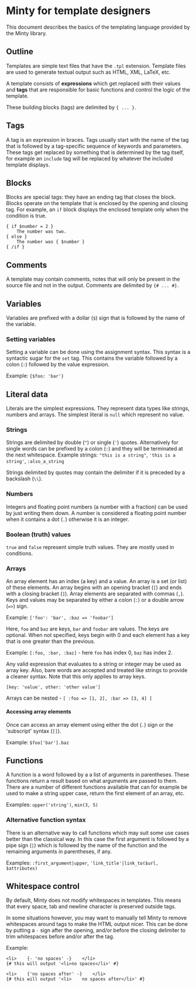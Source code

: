 Minty for template designers
========
This document describes the basics of the templating language provided by the Minty library.

Outline
--------
Templates are simple text files that have the `.tpl` extension. Template files are used to generate textual output
such as HTML, XML, LaTeX, etc.

A template consists of **expressions** which get replaced with their values and **tags** that are responsible for
 basic functions and control the logic of the template.

These building blocks (tags) are delimited by `{ ... }`.

Tags
--------
A tag is an expression in braces. Tags usually start with the name of the tag that is followed by a
tag-specific sequence of keywords and parameters. These tags get replaced by something that is determined by
the tag itself, for example an `include` tag will be replaced by whatever
the included template displays.

Blocks
--------
Blocks are special tags: they have an ending tag that closes the block. Blocks operate on the template that is
enclosed by the opening and closing tag. For example, an `if` block displays the enclosed template only when
the condition is true.

    { if $number = 2 }
        The number was two.
    { else }
        The number was { $number }
    { /if }

Comments
--------
A template may contain comments, notes that will only be present in the source file and not in the output.
Comments are delimited by `{# ... #}`.

Variables
--------
Variables are prefixed with a dollar (`$`) sign that is followed by the name of the variable.

### Setting variables ###

Setting a variable can be done using the assignment syntax. This syntax is a syntactic sugar for the `set` tag.
This contains the variable followed by a colon (`:`) followed by the value expression.

Example: `{$foo: 'bar'}`

Literal data
--------
Literals are the simplest expressions. They represent data types like strings, numbers and arrays.
The simplest literal is `null` which represent no value.

### Strings ###

Strings are delimited by double (`"`) or single (`'`) quotes.
Alternatively for single words can be prefixed by a colon (`:`) and they will be terminated at the next whitespace.
Example strings: `"this is a string"`, `'this is a string'`, `:also_a_string`

Strings delimited by quotes may contain the delimiter if it is preceded by a backslash (`\\`).

### Numbers ###

Integers and floating point numbers (a number with a fraction) can be used by just writing them down.
A number is considered a floating point number when it contains a dot (`.`) otherwise it is an integer.

### Boolean (truth) values ###

`true` and `false` represent simple truth values. They are mostly used in conditions.

### Arrays ###

An array element has an index (a key) and a value. An array is a set (or list) of these elements. An array begins with
an opening bracket (`[`) and ends with a closing bracket (`]`). Array elements are separated with commas (`,`).
Keys and values may be separated by either a colon (`:`) or a double arrow (`=>`) sign.

Example: `['foo': 'bar', :baz => 'foobar']`

Here, `foo` and `baz` are keys, `bar` and `foobar` are values.
The keys are optional. When not specified, keys begin with 0 and each element has a key that is one
greater than the previous.

Example: `[:foo, :bar, :baz]` - here `foo` has index 0, `baz` has index 2.

Any valid expression that evaluates to a string or integer may be used as array key. Also, bare words
are accepted and treated like strings to provide a cleaner syntax. Note that this only applies to array keys.

    [key: 'value', other: 'other value']

Arrays can be nested - `[ :foo => [1, 2], :bar => [3, 4] ]`

#### Accessing array elements ####

Once can access an array element using either the dot (`.`) sign or the 'subscript' syntax (`[]`).

Example: `$foo['bar'].baz`

Functions
--------
A function is a word followed by a a list of arguments in parentheses. These functions return a result
based on what arguments are passed to them. There are a number of different functions available that
can for example be used to make a string upper case, return the first element of an array, etc.

Examples: `upper('string')`, `min(3, 5)`

### Alternative function syntax ###
There is an alternative way to call functions which may suit some use cases better than the classical way.
In this case the first argument is followed by a pipe sign (`|`) which is followed by the name of the function
and the remaining arguments in parentheses, if any.

Examples: `:first_argument|upper`, `'link_title'|link_to($url, $attributes)`

Whitespace control
--------
By default, Minty does not modify whitespaces in templates. This means that every space, tab and newline character
is preserved outside tags.

In some situations however, you may want to manually tell Minty to remove whitespaces around tags to make the HTML
output nicer. This can be done by putting a `-` sign after the opening, and/or before the closing delimiter to trim
whitespaces before and/or after the tag.

Example:

    <li>    {- 'no spaces' -}    </li>
    {# this will output '<li>no spaces</li>' #}

    <li>    {'no spaces after' -}    </li>
    {# this will output '<li>    no spaces after</li>' #}
